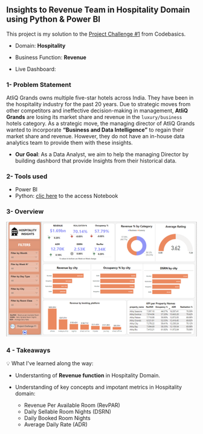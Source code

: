 ## Insights to Revenue Team in Hospitality Domain using Python & Power BI 

This project is my solution to the [Project Challenge #1](https://codebasics.io/challenge/codebasics-resume-project-challenge) from Codebasics.

- Domain:  **Hospitality**
- Business Function: **Revenue**

- Live Dashboard:

### 1- Problem Statement

AtliQ Grands owns multiple five-star hotels across India. They have been in the hospitality industry for the past 20 years. Due to strategic moves from other competitors and ineffective decision-making in management, **AtliQ Grands** are losing its market share and revenue in the `luxury/business` hotels category. As a strategic move, the managing director of AtliQ Grands wanted to incorporate **“Business and Data Intelligence”** to regain their market share and revenue. However, they do not have an in-house data analytics team to provide them with these insights.

- **Our Goal**: As a Data Analyst, we aim to help the managing Director by building dashbord that provide Insights from their historical data.

### 2- Tools used
 - Power BI
 - Python: [clic here]() to the access Notebook

### 3- Overview
![overvieew](./Power%20BI/Overview.png)


### 4 - Takeaways
💡 What I've learned along the way:

 - Understanting of **Revenue function** in Hospitality Domain.
 - Understanding of key concepts and impotant metrics in Hospitality domain:

    - Revenue Per Available Room (RevPAR)
    - Daily Sellable Room Nights (DSRN)
    - Daily Booked Room Nights
    - Average Daily Rate (ADR)


